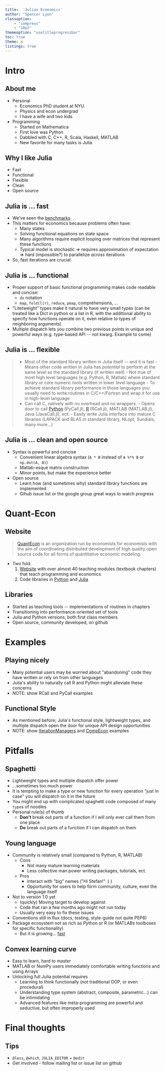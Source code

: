 ```yaml
---
title:  'Julian Economics'
author: "Spencer Lyon"
classoption:
    - "compress"
    - "10pt"
themeoption: "usetitleprogressbar"
toc: true
theme: m
listings: true
---
```


# Intro

## About me

- Personal
    - Economics PhD student at NYU.
    - Physics and econ undergrad
    - I have a wife and two kids
- Programming
    - Started on Mathematica
    - First love was Python
    - Dabbled with C, C++, R, Scala, Haskell, MATLAB
    - New favorite for many tasks is Julia

## Why I like Julia

- Fast
- Functional
- Flexible
- Clean
- Open source

## Julia is ... fast

- We've seen the [benchmarks](http://julialang.org)
- This matters for economics because problems often have:
    - Many states
    - Solving functional equations on state space
    - Many algorithms require explicit looping over matrices that represent these functions
    - Typical model is stochastic $\Rightarrow$ requires approximation of expectation $\Rightarrow$ hard (impossible?) to parallelize *across* iterations
- So, fast iterations are crucial


## Julia is ... functional

- Proper support of basic functional programming makes code readable and concise:
    - `do` notation
    - `map`, `fold(l|r)`, `reduce`, `pmap`, comprehensions, ...
- "Litetweight" types make it natural to have very small types (can be treated like a Dict in python or a list in R, with the additional ability to specify how functions operate on it, even relative to types of neighboring arguments)
- Multiple dispatch lets you combine two previous points in unique and powerful ways (e.g. type-based API -- not kwarg. Example to come)


## Julia is ... flexible

> - Most of the standard library written in Julia itself -- and it is fast
    - Means other code written in Julia has *potential* to perform at the same level as the standard library (if written well)
    - Not true of most high level languages (e.g. Python, R, Matlab) where standard library or core numeric tools written in lower level language
    - To achieve standard library performance in those languages you usually need to write routines in C/C++/Fortran and wrap it for use in high-level language
> - Can call C, natively with no overhead and no wrappers.
    -  Opens door to call  [Python](http://localhost:8888/notebooks/PyCall.ipynb) (PyCall.jl), [R](http://localhost:8888/notebooks/rcall.ipynb) (RCall.jl), MATLAB (MATLAB.jl), Java (JavaCall.jl), ect.
    -  Easily write Julia interface into mature C libraries (LAPACK and BLAS in standard library, NLopt, Sundials, many more...)

## Julia is ... clean and open source

- Syntax is powerful and concise
    - Convenient linear algebra syntax (`A * B` instead of `A %*% B` or `np.dot(A, B)`)
    - Matlab-esque matrix construction
    - Minor points, but make the experience better
- Open source
    + Learn how (and sometimes why) standard library functions are implemented
    + Gihub issue list or the google group great ways to watch progress

# Quant-Econ

## Website

> [QuantEcon](http://quantecon.org) is an organization run by economists for economists with the aim of coordinating distributed development of high quality open source code for all forms of quantitative economic modeling.

- Two fold:
    1. [Website](http://quant-econ.net) with over almost 40 teaching modules (textbook chapters) that teach programming and economics
    2. Code libraries in [Python](https://github.com/QuantEcon/QuantEcon.py) and [Julia](https://github.com/QuantEcon/QuantEcon.jl)

## Libraries

- Started as teaching tools -- implementations of routines in chapters
- Transitioning into performance-oriented set of tools
- Julia and Python versions, both first class members
- Open source, community developed, on github

# Examples

## Playing nicely

- Many potential users may be worried about "abandoning" code they have written or rely on from other languages
- Julia's ability to naturally call R and Python might alleviate these concerns
- NOTE: show RCall and PyCall examples

## Functional Style

- As mentioned before; Julia's functional style, lightweight types, and multiple dispatch open the door for unique API design opportunities
- NOTE: show [IterationManagers](https://github.com/spencerlyon2/IterationManagers.jl) and [CompEcon](https://github.com/spencerlyon2/CompEcon.jl) examples

# Pitfalls

## Spaghetti

- Lightweight types and multiple dispatch offer power
- ...sometimes too much power
- It is tempting to make a type or new function for every operation "just in case" you will dispatch on it in the future
- You might end up with complicated spaghetti code composed of many `type`s of noodles
- Personal rule(s) of thumb
    + **Don't** break out parts of a function if I will only ever call them from one place
    + **Do** break out parts of a function if I can dispatch on them

## Young language

- Community is relatively small (compared to Python, R, MATLAB)
    - Cons
        - Not many mature learning materials
        - Less collective man power writing packages, tutorials, ect.
    - Pros
        - Interact with "big" names ("Hi Stefan!" :) )
        - Opportunity for users to help form community, culture, even the language itself
- Not to version 1.0 yet
    - (quickly) Moving target to develop against
    - Code that ran a few months ago might not run today
    - Usually very easy to fix these issues
- Conventions still in flux (docs, testing, style-guide not quite PEP8)
- Package ecosystem not as rich as Python or R (or MATLABs toolboxes for specific functionality)
    - But it is growing... [fast](http://pkg.julialang.org/pulse.html)


## Convex learning curve

- Easy to learn, hard to master
- MATLAB or NumPy users immediately comfortable writing functions and using Arrays
- Unlocking full Julia potential requires
    - Learning to think functionally (not traditional OOP, or even procedural)
    - Understanding type system (abstract, composite, parametric...) can be intimidating
    - Advanced features like meta-programming are powerful and seductive, but often improperly used


# Final thoughts

## Tips

- `@less`, `@which`, `JULIA_EDITOR` + `@edit`
- Get involved - follow mailing list or issue list on github

